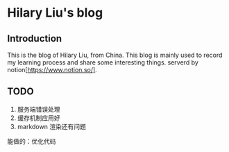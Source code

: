 # Hilary Liu's blog

## Introduction

This is the blog of Hilary Liu, from China. This blog is mainly used to record my learning process and share some interesting things. serverd by notion[https://www.notion.so/].

## TODO

1. 服务端错误处理
2. 缓存机制应用好
3. markdown 渲染还有问题

能做的：优化代码
